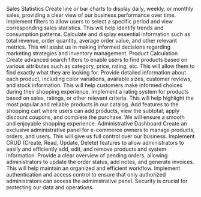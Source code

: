 Sales Statistics
Create line or bar charts to display daily, weekly, or monthly sales, providing a clear view of our business performance over time.
Implement filters to allow users to select a specific period and view corresponding sales statistics. This will help identify trends and consumption patterns.
Calculate and display essential information such as total revenue, order quantity, average order value, and other relevant metrics. This will assist us in making informed decisions regarding marketing strategies and inventory management.
Product Calculation
Create advanced search filters to enable users to find products based on various attributes such as category, price, rating, etc. This will allow them to find exactly what they are looking for.
Provide detailed information about each product, including color variations, available sizes, customer reviews, and stock information. This will help customers make informed choices during their shopping experience.
Implement a rating system for products based on sales, ratings, or other relevant criteria. This will help highlight the most popular and reliable products in our catalog.
Add features to the shopping cart where users can add products, view the subtotal, apply discount coupons, and complete the purchase. We will ensure a smooth and enjoyable shopping experience.
Administrative Dashboard
Create an exclusive administrative panel for e-commerce owners to manage products, orders, and users. This will give us full control over our business.
Implement CRUD (Create, Read, Update, Delete) features to allow administrators to easily and efficiently add, edit, and remove products and system information.
Provide a clear overview of pending orders, allowing administrators to update the order status, add notes, and generate invoices. This will help maintain an organized and efficient workflow.
Implement authentication and access control to ensure that only authorized administrators can access the administrative panel. Security is crucial for protecting our data and operations.

